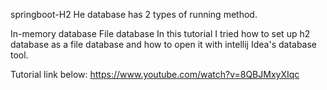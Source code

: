 springboot-H2
He database has 2 types of running method.

In-memory database
File database
In this tutorial I tried how to set up h2 database as a file database and how to open it with intellij Idea's database tool.

Tutorial link below: https://www.youtube.com/watch?v=8QBJMxyXIqc
